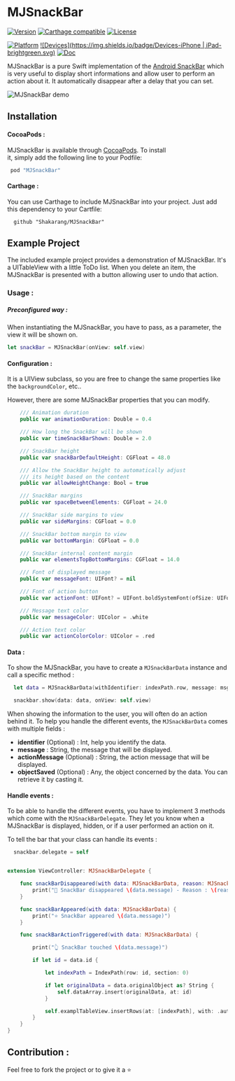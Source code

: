 # MJSnackBar		

 [![Version](https://img.shields.io/cocoapods/v/MJSnackBar.svg?style=flat)](http://cocoapods.org/pods/MJSnackBar)
 [![Carthage compatible](https://img.shields.io/badge/Carthage-compatible-4BC51D.svg?style=flat)](https://github.com/Carthage/Carthage)
 [![License](https://img.shields.io/cocoapods/l/MJSnackBar.svg?style=flat)](http://cocoapods.org/pods/MJSnackBar)

 [![Platform](https://img.shields.io/cocoapods/p/MJSnackBar.svg?style=flat)](http://cocoapods.org/pods/MJSnackBar)
 [![Devices](https://img.shields.io/badge/Devices-iPhone | iPad-brightgreen.svg)]()
 [![Doc](https://img.shields.io/cocoapods/metrics/doc-percent/MJSnackBar.svg)](https://img.shields.io/cocoapods/metrics/doc-percent/MJSnackBar.svg)

 MJSnackBar is a pure Swift implementation of the [Android SnackBar](https://material.io/guidelines/components/snackbars-toasts.html) which is very useful to display short informations and allow user to perform an action about it. It automatically disappear after a delay that you can set.

 ![MJSnackBar demo](Resources/presentation.gif)		

## Installation							

#### CocoaPods :							
 MJSnackBar is available through [CocoaPods](http://cocoapods.org). To install		
 it, simply add the following line to your Podfile:		     	

 ```ruby
  pod "MJSnackBar"		
 ``` 				

#### Carthage :		

You can use Carthage to include MJSnackBar into your project. Just add this dependency to your Cartfile:
```
  github "Shakarang/MJSnackBar"
```

## Example Project		

 The included example project provides a demonstration of MJSnackBar. It's a UITableView with a little ToDo list. When you delete an item, the MJSnackBar is presented with a button allowing user to undo that action.

### Usage :		

##### Preconfigured way :		

When instantiating the MJSnackBar, you have to pass, as a parameter, the view it will be shown on.

 ```swift	       	   
 let snackBar = MJSnackBar(onView: self.view)
 ``` 	 

#### Configuration :

It is a UIView subclass, so you are free to change the same properties like the ```backgroundColor```, etc..

However, there are some MJSnackBar properties that you can modify.
```Swift
    /// Animation duration
    public var animationDuration: Double = 0.4

    /// How long the SnackBar will be shown
    public var timeSnackBarShown: Double = 2.0

    /// SnackBar height
    public var snackBarDefaultHeight: CGFloat = 48.0

    /// Allow the SnackBar height to automatically adjust
    /// its height based on the content
    public var allowHeightChange: Bool = true

    /// SnackBar margins
    public var spaceBetweenElements: CGFloat = 24.0

    /// SnackBar side margins to view
    public var sideMargins: CGFloat = 0.0

    /// SnackBar bottom margin to view
    public var bottomMargin: CGFloat = 0.0

    /// SnackBar internal content margin
    public var elementsTopBottomMargins: CGFloat = 14.0

    /// Font of displayed message
    public var messageFont: UIFont? = nil

    /// Font of action button
    public var actionFont: UIFont? = UIFont.boldSystemFont(ofSize: UIFont.labelFontSize)

    /// Message text color
    public var messageColor: UIColor = .white

    /// Action text color
    public var actionColorColor: UIColor = .red
```

#### Data :

To show the MJSnackBar, you have to create a ```MJSnackBarData``` instance and call a specific method :

```swift
  let data = MJSnackBarData(withIdentifier: indexPath.row, message: msg, andActionMessage: "UNDO", objectSaved: dataArray[indexPath.row])

  snackbar.show(data: data, onView: self.view)
```

When showing the information to the user, you will often do an action behind it.
To help you handle the different events, the ```MJSnackBarData``` comes with multiple fields :

- **identifier** (Optional) : Int, help you identify the data.
- **message** : String, the message that will be displayed.
- **actionMessage** (Optional) : String, the action message that will be displayed.
- **objectSaved** (Optional) : Any, the object concerned by the data. You can retrieve it by casting it.

#### Handle events :

To be able to handle the different events, you have to implement 3 methods which come with the ```MJSnackBarDelegate```.
They let you know when a MJSnackBar is displayed, hidden, or if a user performed an action on it.

To tell the bar that your class can handle its events :
```swift
  snackbar.delegate = self
```

```swift

extension ViewController: MJSnackBarDelegate {

    func snackBarDisappeared(with data: MJSnackBarData, reason: MJSnackBar.EndShowingType) {
        print("👻 SnackBar disappeared \(data.message) - Reason : \(reason)")
    }

    func snackBarAppeared(with data: MJSnackBarData) {
        print("⭐ SnackBar appeared \(data.message)")
    }

    func snackBarActionTriggered(with data: MJSnackBarData) {

        print("👆 SnackBar touched \(data.message)")

        if let id = data.id {

            let indexPath = IndexPath(row: id, section: 0)

            if let originalData = data.originalObject as? String {
                self.dataArray.insert(originalData, at: id)
            }

            self.examplTableView.insertRows(at: [indexPath], with: .automatic)
        }
    }
}
```

## Contribution :

Feel free to fork the project or to give it a ⭐
